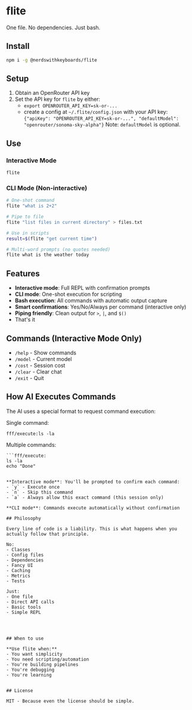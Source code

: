 # flite

One file. No dependencies. Just bash.

## Install

```bash
npm i -g @nerdswithkeyboards/flite
```

## Setup

1. Obtain an OpenRouter API key
2. Set the API key for `flite` by either:
   - `export OPENROUTER_API_KEY=sk-or-...`
   - create a config at `~/.flite/config.json` with your API key: `{"apiKey": "OPENROUTER_API_KEY=sk-or-...", "defaultModel": "openrouter/sonoma-sky-alpha"}`
     Note: `defaultModel` is optional.

## Use

### Interactive Mode

```bash
flite
```

### CLI Mode (Non-interactive)

```bash
# One-shot command
flite "what is 2+2"

# Pipe to file
flite "list files in current directory" > files.txt

# Use in scripts
result=$(flite "get current time")

# Multi-word prompts (no quotes needed)
flite what is the weather today
```

## Features

- **Interactive mode**: Full REPL with confirmation prompts
- **CLI mode**: One-shot execution for scripting
- **Bash execution**: All commands with automatic output capture
- **Smart confirmations**: Yes/No/Always per command (interactive only)
- **Piping friendly**: Clean output for `>`, `|`, and `$()`
- That's it

## Commands (Interactive Mode Only)

- `/help` - Show commands
- `/model` - Current model
- `/cost` - Session cost
- `/clear` - Clear chat
- `/exit` - Quit

## How AI Executes Commands

The AI uses a special format to request command execution:

Single command:

```
fff/execute:ls -la
```

Multiple commands:

````
```fff/execute:
ls -la
echo "Done"
````

```

**Interactive mode**: You'll be prompted to confirm each command:
- `y` - Execute once
- `n` - Skip this command
- `a` - Always allow this exact command (this session only)

**CLI mode**: Commands execute automatically without confirmation

## Philosophy

Every line of code is a liability. This is what happens when you actually follow that principle.

No:
- Classes
- Config files
- Dependencies
- Fancy UI
- Caching
- Metrics
- Tests

Just:
- One file
- Direct API calls
- Basic tools
- Simple REPL




## When to use

**Use flite when:**
- You want simplicity
- You need scripting/automation
- You're building pipelines
- You're debugging
- You're learning


## License

MIT - Because even the license should be simple.
```
